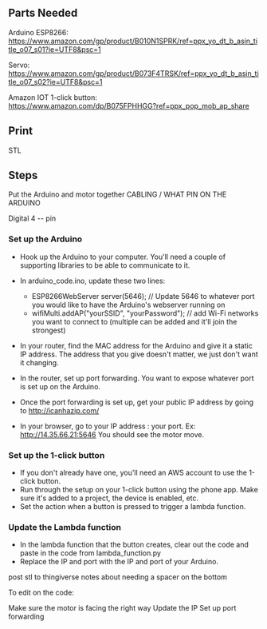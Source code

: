 
## Parts Needed

Arduino ESP8266:  
https://www.amazon.com/gp/product/B010N1SPRK/ref=ppx_yo_dt_b_asin_title_o07_s01?ie=UTF8&psc=1

Servo:  
https://www.amazon.com/gp/product/B073F4TRSK/ref=ppx_yo_dt_b_asin_title_o07_s02?ie=UTF8&psc=1

Amazon  IOT 1-click button:  
https://www.amazon.com/dp/B075FPHHGG?ref=ppx_pop_mob_ap_share

## Print
STL

## Steps

Put the Arduino and motor together
CABLING / WHAT PIN ON THE ARDUINO

Digital 4 -- pin

### Set up the Arduino
- Hook up the Arduino to your computer. You'll need a couple of supporting libraries to be able to communicate to it. 
- In arduino_code.ino, update these two lines:
    - ESP8266WebServer server(5646);   // Update 5646 to whatever port you  would like to have the Arduino's webserver running on
    - wifiMulti.addAP("yourSSID", "yourPassword");   // add Wi-Fi networks you want to connect to (multiple can be added and it'll join the  strongest)

- In your router, find the MAC address for the Arduino  and give it a static IP address. The address that you give doesn't matter, we just don't want it changing.  
- In the router, set up port forwarding. You want to expose whatever port is set up on the Arduino.  
- Once the port forwarding is set up, get your public IP address by going to http://icanhazip.com/
- In your browser, go to your IP address : your port. Ex: http://14.35.66.21:5646 You should see the motor move. 

### Set up the 1-click button
- If you don't already have one, you'll need an AWS account to use the 1-click button. 
- Run through the setup on your 1-click button using the phone app. Make sure it's added to a project, the device is enabled, etc. 
- Set the action when a button is pressed to trigger a lambda function.

### Update the Lambda function
- In the lambda function that the button creates, clear out the code and paste in the code from lambda_function.py
- Replace the IP and port with the IP and port of your Arduino.


post stl to thingiverse
notes about needing a spacer on the bottom

To edit on the code:

Make  sure  the motor is facing the right way
Update the IP
Set up port forwarding